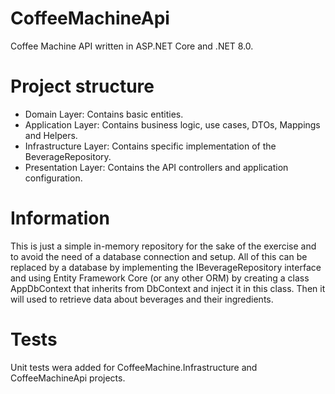 # CoffeeMachineApi
Coffee Machine API written in ASP.NET Core and .NET 8.0.

# Project structure
  - Domain Layer: Contains basic entities.
  - Application Layer: Contains business logic, use cases, DTOs, Mappings and Helpers.
  - Infrastructure Layer: Contains specific implementation of the BeverageRepository.
  - Presentation Layer: Contains the API controllers and application configuration.

# Information
This is just a simple in-memory repository for the sake of the exercise and to avoid the need of a database connection and setup.
All of this can be replaced by a database by implementing the IBeverageRepository interface and using Entity Framework Core (or any other ORM)
by creating a class AppDbContext that inherits from DbContext and inject it in this class. Then it will used to retrieve data about beverages and their ingredients.

# Tests
Unit tests wera added for CoffeeMachine.Infrastructure and CoffeeMachineApi projects.
        
